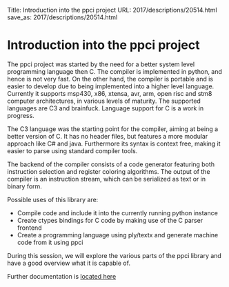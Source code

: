 Title: Introduction into the ppci project
URL: 2017/descriptions/20514.html
save_as: 2017/descriptions/20514.html

# Introduction into the ppci project

The ppci project was started by the need for a better system level programming language then C. The compiler is implemented in python, and hence is not very fast. On the other hand, the compiler is portable and is easier to develop due to being implemented into a higher level language. Currently it supports msp430, x86, xtensa, avr, arm, open risc and stm8 computer architectures, in various levels of maturity. The supported languages are C3 and brainfuck. Language support for C is a work in progress.

The C3 language was the starting point for the compiler, aiming at being a better version of C. It has no header files, but features a more modular approach like C# and java. Furthermore its syntax is context free, making it easier to parse using standard compiler tools.

The backend of the compiler consists of a code generator featuring both instruction selection and register coloring algorithms. The output of the compiler is an instruction stream, which can be serialized as text or in binary form.

Possible uses of this library are:

- Compile code and include it into the currently running python instance
- Create ctypes bindings for C code by making use of the C parser frontend
- Create a programming language using ply/textx and generate machine code from it using ppci

During this session, we will explore the various parts of the ppci library and have a good overview what it is capable of.

Further documentation is [located here](http://ppci.readthedocs.io/en/latest/)
